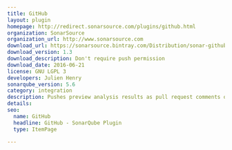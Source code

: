 ```yaml
---
title: GitHub
layout: plugin
homepage: http://redirect.sonarsource.com/plugins/github.html
organization: SonarSource
organization_url: http://www.sonarsource.com
download_url: https://sonarsource.bintray.com/Distribution/sonar-github-plugin/sonar-github-plugin-1.3.jar
download_version: 1.3
download_description: Don't require push permission
download_date: 2016-06-21
license: GNU LGPL 3
developers: Julien Henry
sonarqube_version: 5.6
category: integration
description: Pushes preview analysis results as pull request comments on GitHub (integration scripting required)
details: 
seo: 
  name: GitHub
  headline: GitHub - SonarQube Plugin
  type: ItemPage

---
```

